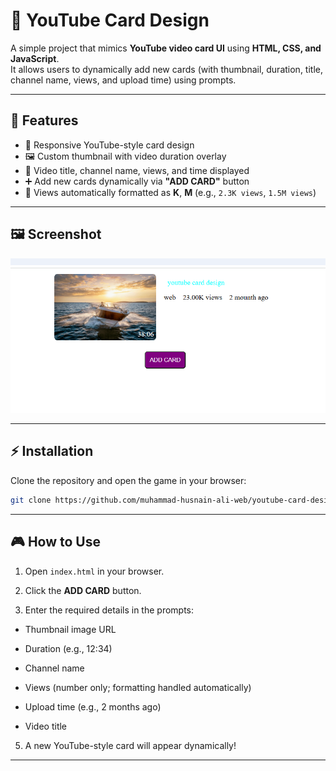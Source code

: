 # 🎥 YouTube Card Design

A simple project that mimics **YouTube video card UI** using **HTML, CSS, and JavaScript**.  
It allows users to dynamically add new cards (with thumbnail, duration, title, channel name, views, and upload time) using prompts.

---

## 🚀 Features

- 🎨 Responsive YouTube-style card design  
- 🖼️ Custom thumbnail with video duration overlay  
- 📌 Video title, channel name, views, and time displayed  
- ➕ Add new cards dynamically via **"ADD CARD"** button  
- 🔢 Views automatically formatted as **K**, **M** (e.g., `2.3K views`, `1.5M views`)

---

## 🖼️ Screenshot

![YouTube Card Screenshot](/screenshot.png)

---

## ⚡ Installation
Clone the repository and open the game in your browser:  

```bash
git clone https://github.com/muhammad-husnain-ali-web/youtube-card-design.git
```

---

## 🎮 How to Use

1. Open `index.html` in your browser.

2. Click the **ADD CARD** button.

3. Enter the required details in the prompts:

- Thumbnail image URL
- Duration (e.g., 12:34)

- Channel name

- Views (number only; formatting handled automatically)

- Upload time (e.g., 2 months ago)

- Video title
5. A new YouTube-style card will appear dynamically!
---


